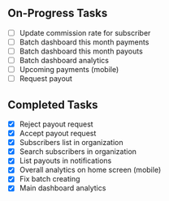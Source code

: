 ## On-Progress Tasks

- [ ] Update commission rate for subscriber
- [ ] Batch dashboard this month payments
- [ ] Batch dashboard this month payouts
- [ ] Batch dashboard analytics
- [ ] Upcoming payments (mobile)
- [ ] Request payout

## Completed Tasks

- [x] Reject payout request
- [x] Accept payout request
- [x] Subscribers list in organization
- [x] Search subscribers in organization
- [x] List payouts in notifications
- [x] Overall analytics on home screen (mobile)
- [x] Fix batch creating
- [x] Main dashboard analytics
